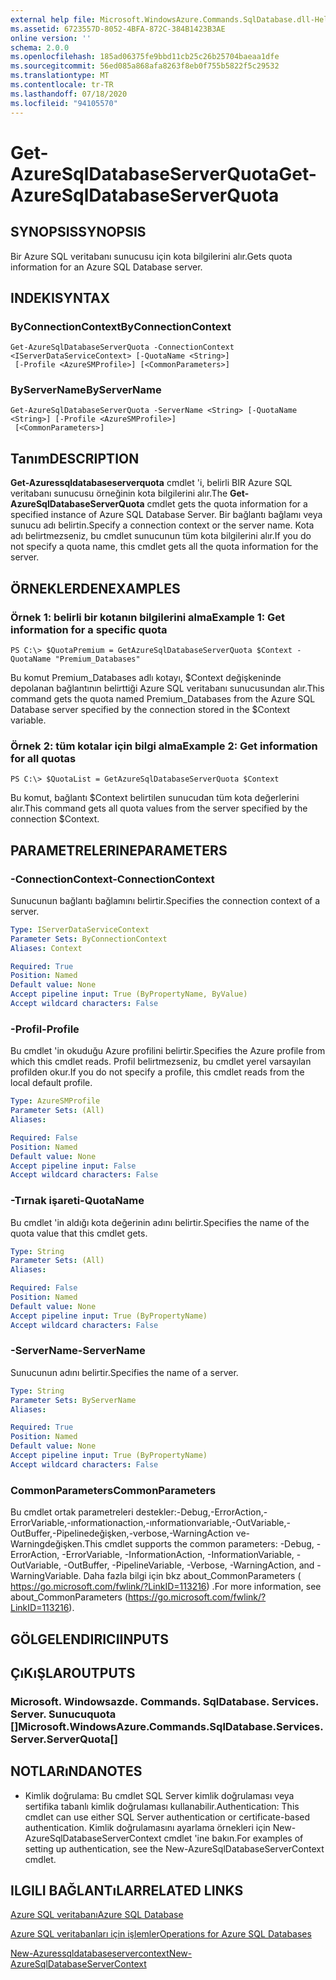 ```yaml
---
external help file: Microsoft.WindowsAzure.Commands.SqlDatabase.dll-Help.xml
ms.assetid: 6723557D-8052-4BFA-872C-384B1423B3AE
online version: ''
schema: 2.0.0
ms.openlocfilehash: 185ad06375fe9bbd11cb25c26b25704baeaa1dfe
ms.sourcegitcommit: 56ed085a868afa8263f8eb0f755b5822f5c29532
ms.translationtype: MT
ms.contentlocale: tr-TR
ms.lasthandoff: 07/18/2020
ms.locfileid: "94105570"
---
```

# <span data-ttu-id="733a6-101">Get-AzureSqlDatabaseServerQuota</span><span class="sxs-lookup"><span data-stu-id="733a6-101">Get-AzureSqlDatabaseServerQuota</span></span>

## <span data-ttu-id="733a6-102">SYNOPSIS</span><span class="sxs-lookup"><span data-stu-id="733a6-102">SYNOPSIS</span></span>
<span data-ttu-id="733a6-103">Bir Azure SQL veritabanı sunucusu için kota bilgilerini alır.</span><span class="sxs-lookup"><span data-stu-id="733a6-103">Gets quota information for an Azure SQL Database server.</span></span>

## <span data-ttu-id="733a6-104">INDEKI</span><span class="sxs-lookup"><span data-stu-id="733a6-104">SYNTAX</span></span>

### <span data-ttu-id="733a6-105">ByConnectionContext</span><span class="sxs-lookup"><span data-stu-id="733a6-105">ByConnectionContext</span></span>
```
Get-AzureSqlDatabaseServerQuota -ConnectionContext <IServerDataServiceContext> [-QuotaName <String>]
 [-Profile <AzureSMProfile>] [<CommonParameters>]
```

### <span data-ttu-id="733a6-106">ByServerName</span><span class="sxs-lookup"><span data-stu-id="733a6-106">ByServerName</span></span>
```
Get-AzureSqlDatabaseServerQuota -ServerName <String> [-QuotaName <String>] [-Profile <AzureSMProfile>]
 [<CommonParameters>]
```

## <span data-ttu-id="733a6-107">Tanım</span><span class="sxs-lookup"><span data-stu-id="733a6-107">DESCRIPTION</span></span>
<span data-ttu-id="733a6-108">**Get-Azuressqldatabaseserverquota** cmdlet 'i, belirli BIR Azure SQL veritabanı sunucusu örneğinin kota bilgilerini alır.</span><span class="sxs-lookup"><span data-stu-id="733a6-108">The **Get-AzureSqlDatabaseServerQuota** cmdlet gets the quota information for a specified instance of Azure SQL Database Server.</span></span>
<span data-ttu-id="733a6-109">Bir bağlantı bağlamı veya sunucu adı belirtin.</span><span class="sxs-lookup"><span data-stu-id="733a6-109">Specify a connection context or the server name.</span></span>
<span data-ttu-id="733a6-110">Kota adı belirtmezseniz, bu cmdlet sunucunun tüm kota bilgilerini alır.</span><span class="sxs-lookup"><span data-stu-id="733a6-110">If you do not specify a quota name, this cmdlet gets all the quota information for the server.</span></span>

## <span data-ttu-id="733a6-111">ÖRNEKLERDEN</span><span class="sxs-lookup"><span data-stu-id="733a6-111">EXAMPLES</span></span>

### <span data-ttu-id="733a6-112">Örnek 1: belirli bir kotanın bilgilerini alma</span><span class="sxs-lookup"><span data-stu-id="733a6-112">Example 1: Get information for a specific quota</span></span>
```
PS C:\> $QuotaPremium = GetAzureSqlDatabaseServerQuota $Context -QuotaName "Premium_Databases"
```

<span data-ttu-id="733a6-113">Bu komut Premium_Databases adlı kotayı, $Context değişkeninde depolanan bağlantının belirttiği Azure SQL veritabanı sunucusundan alır.</span><span class="sxs-lookup"><span data-stu-id="733a6-113">This command gets the quota named Premium_Databases from the Azure SQL Database server specified by the connection stored in the $Context variable.</span></span>

### <span data-ttu-id="733a6-114">Örnek 2: tüm kotalar için bilgi alma</span><span class="sxs-lookup"><span data-stu-id="733a6-114">Example 2: Get information for all quotas</span></span>
```
PS C:\> $QuotaList = GetAzureSqlDatabaseServerQuota $Context
```

<span data-ttu-id="733a6-115">Bu komut, bağlantı $Context belirtilen sunucudan tüm kota değerlerini alır.</span><span class="sxs-lookup"><span data-stu-id="733a6-115">This command gets all quota values from the server specified by the connection $Context.</span></span>

## <span data-ttu-id="733a6-116">PARAMETRELERINE</span><span class="sxs-lookup"><span data-stu-id="733a6-116">PARAMETERS</span></span>

### <span data-ttu-id="733a6-117">-ConnectionContext</span><span class="sxs-lookup"><span data-stu-id="733a6-117">-ConnectionContext</span></span>
<span data-ttu-id="733a6-118">Sunucunun bağlantı bağlamını belirtir.</span><span class="sxs-lookup"><span data-stu-id="733a6-118">Specifies the connection context of a server.</span></span>

```yaml
Type: IServerDataServiceContext
Parameter Sets: ByConnectionContext
Aliases: Context

Required: True
Position: Named
Default value: None
Accept pipeline input: True (ByPropertyName, ByValue)
Accept wildcard characters: False
```

### <span data-ttu-id="733a6-119">-Profil</span><span class="sxs-lookup"><span data-stu-id="733a6-119">-Profile</span></span>
<span data-ttu-id="733a6-120">Bu cmdlet 'in okuduğu Azure profilini belirtir.</span><span class="sxs-lookup"><span data-stu-id="733a6-120">Specifies the Azure profile from which this cmdlet reads.</span></span>
<span data-ttu-id="733a6-121">Profil belirtmezseniz, bu cmdlet yerel varsayılan profilden okur.</span><span class="sxs-lookup"><span data-stu-id="733a6-121">If you do not specify a profile, this cmdlet reads from the local default profile.</span></span>

```yaml
Type: AzureSMProfile
Parameter Sets: (All)
Aliases: 

Required: False
Position: Named
Default value: None
Accept pipeline input: False
Accept wildcard characters: False
```

### <span data-ttu-id="733a6-122">-Tırnak işareti</span><span class="sxs-lookup"><span data-stu-id="733a6-122">-QuotaName</span></span>
<span data-ttu-id="733a6-123">Bu cmdlet 'in aldığı kota değerinin adını belirtir.</span><span class="sxs-lookup"><span data-stu-id="733a6-123">Specifies the name of the quota value that this cmdlet gets.</span></span>

```yaml
Type: String
Parameter Sets: (All)
Aliases: 

Required: False
Position: Named
Default value: None
Accept pipeline input: True (ByPropertyName)
Accept wildcard characters: False
```

### <span data-ttu-id="733a6-124">-ServerName</span><span class="sxs-lookup"><span data-stu-id="733a6-124">-ServerName</span></span>
<span data-ttu-id="733a6-125">Sunucunun adını belirtir.</span><span class="sxs-lookup"><span data-stu-id="733a6-125">Specifies the name of a server.</span></span>

```yaml
Type: String
Parameter Sets: ByServerName
Aliases: 

Required: True
Position: Named
Default value: None
Accept pipeline input: True (ByPropertyName)
Accept wildcard characters: False
```

### <span data-ttu-id="733a6-126">CommonParameters</span><span class="sxs-lookup"><span data-stu-id="733a6-126">CommonParameters</span></span>
<span data-ttu-id="733a6-127">Bu cmdlet ortak parametreleri destekler:-Debug,-ErrorAction,-ErrorVariable,-ınformationaction,-ınformationvariable,-OutVariable,-OutBuffer,-Pipelinedeğişken,-verbose,-WarningAction ve-Warningdeğişken.</span><span class="sxs-lookup"><span data-stu-id="733a6-127">This cmdlet supports the common parameters: -Debug, -ErrorAction, -ErrorVariable, -InformationAction, -InformationVariable, -OutVariable, -OutBuffer, -PipelineVariable, -Verbose, -WarningAction, and -WarningVariable.</span></span> <span data-ttu-id="733a6-128">Daha fazla bilgi için bkz about_CommonParameters ( https://go.microsoft.com/fwlink/?LinkID=113216) .</span><span class="sxs-lookup"><span data-stu-id="733a6-128">For more information, see about_CommonParameters (https://go.microsoft.com/fwlink/?LinkID=113216).</span></span>

## <span data-ttu-id="733a6-129">GÖLGELENDIRICI</span><span class="sxs-lookup"><span data-stu-id="733a6-129">INPUTS</span></span>

## <span data-ttu-id="733a6-130">ÇıKıŞLAR</span><span class="sxs-lookup"><span data-stu-id="733a6-130">OUTPUTS</span></span>

### <span data-ttu-id="733a6-131">Microsoft. Windowsazde. Commands. SqlDatabase. Services. Server. Sunucuquota []</span><span class="sxs-lookup"><span data-stu-id="733a6-131">Microsoft.WindowsAzure.Commands.SqlDatabase.Services.Server.ServerQuota[]</span></span>

## <span data-ttu-id="733a6-132">NOTLARıNDA</span><span class="sxs-lookup"><span data-stu-id="733a6-132">NOTES</span></span>
* <span data-ttu-id="733a6-133">Kimlik doğrulama: Bu cmdlet SQL Server kimlik doğrulaması veya sertifika tabanlı kimlik doğrulaması kullanabilir.</span><span class="sxs-lookup"><span data-stu-id="733a6-133">Authentication: This cmdlet can use either SQL Server authentication or certificate-based authentication.</span></span> <span data-ttu-id="733a6-134">Kimlik doğrulamasını ayarlama örnekleri için New-AzureSqlDatabaseServerContext cmdlet 'ine bakın.</span><span class="sxs-lookup"><span data-stu-id="733a6-134">For examples of setting up authentication, see the New-AzureSqlDatabaseServerContext cmdlet.</span></span>

## <span data-ttu-id="733a6-135">ILGILI BAĞLANTıLAR</span><span class="sxs-lookup"><span data-stu-id="733a6-135">RELATED LINKS</span></span>

[<span data-ttu-id="733a6-136">Azure SQL veritabanı</span><span class="sxs-lookup"><span data-stu-id="733a6-136">Azure SQL Database</span></span>](https://azure.microsoft.com/en-us/services/sql-database/)

[<span data-ttu-id="733a6-137">Azure SQL veritabanları için işlemler</span><span class="sxs-lookup"><span data-stu-id="733a6-137">Operations for Azure SQL Databases</span></span>](https://msdn.microsoft.com/en-us/library/azure/dn505719.aspx)

[<span data-ttu-id="733a6-138">New-Azuressqldatabaseservercontext</span><span class="sxs-lookup"><span data-stu-id="733a6-138">New-AzureSqlDatabaseServerContext</span></span>](./New-AzureSqlDatabaseServerContext.md)


